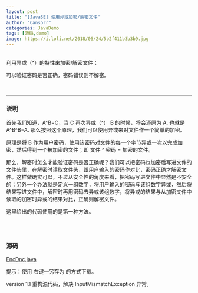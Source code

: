 ```yaml
---
layout: post
title: "[JavaSE] 使用异或加密/解密文件"
author: "Cansorr"
categories: JavaDemo
tags: [源码,demo]
image: https://i.loli.net/2018/06/24/5b2f411b3b3b9.jpg
---
```


<br>
利用异或（^）的特性来加密/解密文件；

可以验证密码是否正确，密码错误则不解密。

<br>
  
***

### 说明

首先我们知道，A^B=C，当 C 再次异或（^） B 的时候，将会还原为 A. 也就是 A^B^B=A. 那么按照这个原理，我们可以使用异或来对文件作一个简单的加密。

原理是将 B 作为用户密码，使用该密码对文件的每一个字节异或一次以完成加密，然后得到一个被加密的文件；即 文件 ^ 密码 = 加密的文件。

那么，解密时怎么才能验证密码是否正确呢？我们可以把密码也加密后写进文件的文件头里，在解密时读取文件头，跟用户输入的密码作对比，密码正确才解密文件。这样做确实可以，不过从安全性的角度来看，把密码写进文件中显然是不安全的；另外一个办法就是定义一组数字，将用户输入的密码与该组数字异或，然后将结果写进文件中，解密时再用密码去异或该组数字，将异或的结果与从加密文件中读取的加密时异或的结果对比，正确则解密文件。

这里给出的代码使用的是第一种方法。
  
<br><br>
  
### 源码
 
<line>
<a href="{{ site.github.url }}/assets/code-java/EncDnc.java">EncDnc.java</a>
</line>

提示：使用 右键—另存为 的方式下载。
 

version 1.1	重构源代码，解决 InputMismatchException 异常。

<br><br><br>

